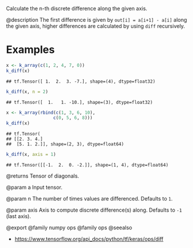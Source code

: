 Calculate the n-th discrete difference along the given axis.

@description
The first difference is given by `out[i] = a[i+1] - a[i]` along
the given axis, higher differences are calculated by using `diff`
recursively.

# Examples

```r
x <- k_array(c(1, 2, 4, 7, 0))
k_diff(x)
```

```
## tf.Tensor([ 1.  2.  3. -7.], shape=(4), dtype=float32)
```

```r
k_diff(x, n = 2)
```

```
## tf.Tensor([  1.   1. -10.], shape=(3), dtype=float32)
```

```r
x <- k_array(rbind(c(1, 3, 6, 10),
                  c(0, 5, 6, 8)))
k_diff(x)
```

```
## tf.Tensor(
## [[2. 3. 4.]
##  [5. 1. 2.]], shape=(2, 3), dtype=float64)
```

```r
k_diff(x, axis = 1)
```

```
## tf.Tensor([[-1.  2.  0. -2.]], shape=(1, 4), dtype=float64)
```

@returns
Tensor of diagonals.

@param a
Input tensor.

@param n
The number of times values are differenced. Defaults to `1`.

@param axis
Axis to compute discrete difference(s) along.
Defaults to `-1` (last axis).

@export
@family numpy ops
@family ops
@seealso
+ <https://www.tensorflow.org/api_docs/python/tf/keras/ops/diff>
